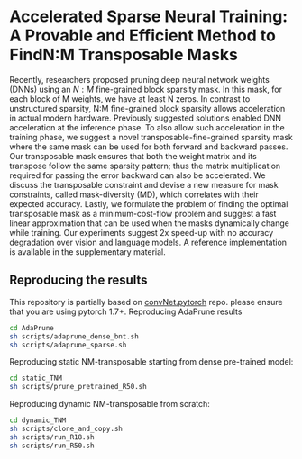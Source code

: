 # Accelerated Sparse Neural Training: A Provable and Efficient Method to FindN:M Transposable Masks
Recently, researchers proposed pruning deep neural network weights (DNNs) using an $N:M$ fine-grained block sparsity mask. In this mask, for each block of M weights, we have at least N zeros. In contrast to unstructured sparsity, N:M fine-grained block sparsity allows acceleration in actual modern hardware. Previously suggested solutions enabled DNN acceleration at the inference phase. To also allow such acceleration in the training phase, we suggest a novel transposable-fine-grained sparsity mask where the same mask can be used for both forward and backward passes. Our transposable mask ensures that both the weight matrix and its transpose follow the same sparsity pattern; thus the matrix multiplication required for passing the error backward can also be accelerated. We discuss the transposable constraint and devise a new measure for mask constraints, called mask-diversity (MD), which correlates with their expected accuracy. Lastly, we formulate the problem of finding the optimal transposable mask as a minimum-cost-flow problem and suggest a fast linear approximation that can be used when the masks dynamically change while training. Our experiments suggest 2x speed-up with no accuracy degradation over vision and language models. A reference implementation is available in the supplementary material.
## Reproducing the results

This repository is partially based on [convNet.pytorch](https://github.com/eladhoffer/convNet.pytorch) repo.  please ensure that you are using pytorch 1.7+.
Reproducing AdaPrune results 
```bash
cd AdaPrune
sh scripts/adaprune_dense_bnt.sh
sh scripts/adaprune_sparse.sh
```
Reproducing static NM-transposable starting from dense pre-trained model:
```bash
cd static_TNM
sh scripts/prune_pretrained_R50.sh
```
Reproducing dynamic NM-transposable from scratch:
```bash
cd dynamic_TNM
sh scripts/clone_and_copy.sh
sh scripts/run_R18.sh
sh scripts/run_R50.sh
```
